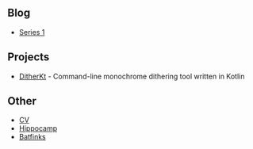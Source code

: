 ## Blog

* [Series 1](./blog/series_1/series_1.md)

## Projects

* [DitherKt](https://github.com/fiskurgit/DitherKt) - Command-line monochrome dithering tool written in Kotlin

## Other

* [CV](cv.html)
* [Hippocamp](./archive/hippocamp.md)
* [Batfinks](./archive/batfinks.md)
